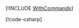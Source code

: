 [!INCLUDE [WithCommands](../../examples/WithCommands/README.md)]

[!code-csharp[](../../examples/WithCommands/WithCommandsPlugin.cs)]